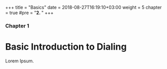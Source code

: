 +++
title = "Basics"
date = 2018-08-27T16:19:10+03:00
weight = 5
chapter = true
#pre = "<b>2. </b>"
+++

### Chapter 1

# Basic Introduction to Dialing

Lorem Ipsum.
